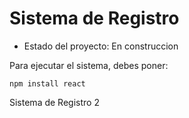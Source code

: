 <h1> Sistema de Registro </h1>

- Estado del proyecto: En construccion

Para ejecutar el sistema, debes poner:

```npm install react```

Sistema de Registro 2
